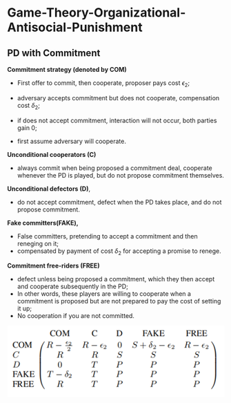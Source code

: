 # Game-Theory-Organizational-Antisocial-Punishment

## PD with Commitment

**Commitment strategy (denoted by COM)** 

- First offer to commit, then cooperate, proposer pays cost $\epsilon_2$; 

- adversary accepts commitment but does not cooperate, compensation cost $\delta_2$;

- if does not accept commitment, interaction will not occur, both parties gain 0; 

- first assume adversary will cooperate.

**Unconditional cooperators (C)**

- always commit when being proposed a commitment deal, cooperate whenever the PD is played, but do not propose commitment themselves.

**Unconditional defectors (D)**,

- do not accept commitment, defect when the PD takes place, and do not propose commitment.

**Fake committers(FAKE),** 

- False committers, pretending to accept a commitment and then reneging on it; 
- compensated by payment of cost $\delta_2$ for accepting a promise to renege.

**Commitment free-riders (FREE)**

- defect unless being proposed a commitment, which they then accept and cooperate subsequently in the PD;
- In other words, these players are willing to cooperate when a commitment is proposed but are not prepared to pay the cost of setting it up; 
- No cooperation if you are not committed.



![image-20220504172036530](img/image-20220504172036530.png)


